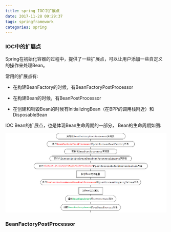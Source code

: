 ```yaml
---
title: spring IOC中扩展点
date: 2017-11-28 09:29:37
tags: springframework
categories: spring
---
```

### IOC中的扩展点

Spring在初始化容器的过程中，提供了一些扩展点，可以让用户添加一些自定义的操作来处理Bean。

常用的扩展点有:
- 在构建BeanFactory的时候，有BeanFactoryPostProcessor

- 在构建Bean的时候，有BeanPostProcessor

- 在创建和销毁Bean的时候有InitializingBean（在BPP的调用栈附近）和DisposableBean

IOC Bean的扩展点，也是体现Bean生命周期的一部分， Bean的生命周期如图:

![](/images/spring/bean_lifecycle.png)

### BeanFactoryPostProcessor